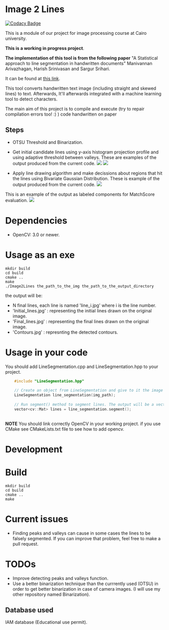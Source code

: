 # Image 2 Lines

[![Codacy Badge](https://api.codacy.com/project/badge/Grade/b06e28bb75234b76838218c1cad86568)](https://www.codacy.com/app/Samir55/Image2Lines?utm_source=github.com&utm_medium=referral&utm_content=Samir55/Image2Lines&utm_campaign=badger)

This is a module of our project for image processing course at Cairo university.

**This is a working in progress project**.

**The implementation of this tool is from the following paper** "A Statistical approach to line segmentation in handwritten documents" Manivannan Arivazhagan, Harish Srinivasan and Sargur Srihari. 

  It can be found at [this link](http://citeseerx.ist.psu.edu/viewdoc/download?doi=10.1.1.88.5806&rep=rep1&type=pdf).

This tool converts handwritten text image (including straight and skewed lines) to text. Afterwards, It'll afterwards integrated with a machine learning tool to detect characters.

The main aim of this project is to compile and execute (try to repair compilation errors too! :) ) code handwritten on paper

## Steps
*  OTSU Threshold and Binarization.
* Get initial candidate lines using y-axis histogram projection profile and using adaptive threshold between valleys.
These are examples of the output produced from the current code.
![](https://i.imgur.com/961QuKN.jpg)
![](https://i.imgur.com/ZdAIQeO.jpg)

* Apply line drawing algorithm and make decissions about regions that hit the lines using Bivariate Gaussian Distribution.
These is example of the output produced from the current code.
![](https://i.imgur.com/GMqsSxc.jpg)

This is an example of the output as labeled components for MatchScore evaluation.
![](https://i.imgur.com/ZDrO8G5.png)
# Dependencies
* OpenCV: 3.0 or newer.

# Usage as an exe
```Console
mkdir build
cd build
cmake ..
make
./Image2Lines the_path_to_the_img the_path_to_the_output_directory
```
the output will be:
* N final lines, each line is named 'line_i.jpg' where i is the line number.
* 'Initial_lines.jpg' : representing the initial lines drawn on the original image.
* 'Final_lines.jpg' : representing the final lines drawn on the original image.
* 'Contours.jpg' : represnting the detected contours.

# Usage in your code
You should add LineSegmentation.cpp and LineSegmentation.hpp to your project.
```C++
    #include "LineSegmentation.hpp"
    
    // Create an object from LineSegmentation and give to it the image path
    LineSegmentation line_segmentation(img_path);
    
    // Run segment() method to segment lines. The output will be a vector of CV::Mat each representing a line.
    vector<cv::Mat> lines = line_segmentation.segment();
    
```
**NOTE** You should link correctly OpenCV in your working project. if you use CMake see CMakeLists.txt file to see how to add opencv.

# Development
# Build 
```Console
mkdir build
cd build
cmake ..
make
```
# Current issues
* Finding peaks and valleys can cause in some cases the lines to be falsely segmented. If you can improve that problem, feel free to make a pull request.

# TODOs
* Improve detecting peaks and valleys function.
* Use a better binarization technique than the currrently used (OTSU) in order to get better binarization in case of camera images. (I will use my other repository named Binarization).

## Database used
IAM database (Educational use permit).
